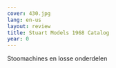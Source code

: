 ```yaml
---
cover: 430.jpg
lang: en-us
layout: review
title: Stuart Models 1968 Catalog
year: 0
---
```

Stoomachines en losse onderdelen
